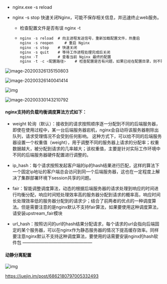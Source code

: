 - nginx.exe -s reload
- nginx -s stop       快速关闭Nginx，可能不保存相关信息，并迅速终止web服务。 
  
  - 检查配置文件是否有误 nginx -t
  
  - ```js
    nginx -s reload  # 向主进程发送信号，重新加载配置文件，热重启
    nginx -s reopen     # 重启 Nginx
    nginx -s stop    # 快速关闭
    nginx -s quit    # 等待工作进程处理完成后关闭
    nginx -T         # 查看当前 Nginx 最终的配置
    nginx -t -c <配置路径>    # 检查配置是否有问题，如果已经在配置目录，则不需要-c
    ```
  
    

![image-20200326135150803](C:\Users\SuperLjf\AppData\Roaming\Typora\typora-user-images\image-20200326135150803.png)

![image-20200326140041414](C:\Users\SuperLjf\AppData\Roaming\Typora\typora-user-images\image-20200326140041414.png)



![img](https://user-gold-cdn.xitu.io/2020/3/25/17110141b0a9e71f?imageView2/0/w/1280/h/960/format/webp/ignore-error/1)

![image-20200330143210792](C:\Users\SuperLjf\AppData\Roaming\Typora\typora-user-images\image-20200330143210792.png)

#### nginx支持的负载均衡调度算法方式如下：

- weight  轮询（默认）：接收到的请求按照顺序逐一分配到不同的后端服务器，即使在使用过程中，某一台后端服务器宕机，nginx会自动将该服务器剔除出队列，请求受理情况不会受到任何影响。 这种方式下，可以给不同的后端服务器设置一个权重值（weight），用于调整不同的服务器上请求的分配率；权重数据越大，被分配到请求的几率越大；该权重值，主要是针对实际工作环境中不同的后端服务器硬件配置进行调整的。

- ip_hash：每个请求按照发起客户端的ip的hash结果进行匹配，这样的算法下一个固定ip地址的客户端总会访问到同一个后端服务器，这也在一定程度上解决了集群部署环境下session共享的问题。

- fair：智能调整调度算法，动态的根据后端服务器的请求处理到响应的时间进行均衡分配，响应时间短处理效率高的服务器分配到请求的概率高，响应时间长处理效率低的服务器分配到的请求少；结合了前两者的优点的一种调度算法。但是需要注意的是nginx默认不支持fair算法，如果要使用这种调度算法，请安装upstream_fair模块

- url_hash：按照访问的url的hash结果分配请求，每个请求的url会指向后端固定的某个服务器，可以在nginx作为静态服务器的情况下提高缓存效率。同样要注意nginx默认不支持这种调度算法，要使用的话需要安装nginx的hash软件包
  ————————————————

#### 动静分离配置

![img](https://p1-juejin.byteimg.com/tos-cn-i-k3u1fbpfcp/4756ac5f0b9c4f5580df8131691f6f42~tplv-k3u1fbpfcp-zoom-1.image)

https://juejin.im/post/6862180797005332493